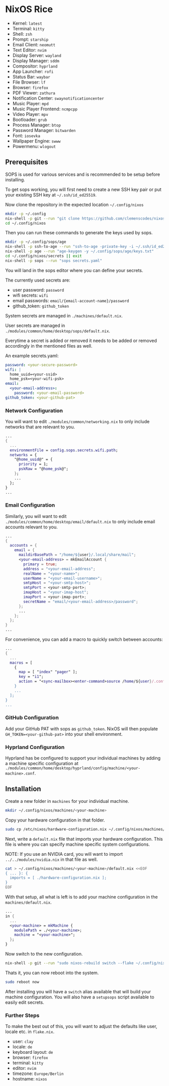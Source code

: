 # NixOS Rice

- Kernel: `latest`
- Terminal: `kitty`
- Shell: `zsh`
- Prompt: `starship`
- Email Client: `neomutt`
- Text Editor: `nvim`
- Display Server: `wayland`
- Display Manager: `sddm`
- Compositor: `hyprland`
- App Launcher: `rofi`
- Status Bar: `waybar`
- File Browser: `lf`
- Browser: `firefox`
- PDF Viewer: `zathura`
- Notification Center: `swaynotificationcenter`
- Music Player: `mpd`
- Music Player Frontend: `ncmpcpp`
- Video Player: `mpv`
- Bootloader: `grub`
- Process Manager: `btop`
- Password Manager: `bitwarden`
- Font: `iosevka`
- Wallpaper Engine: `swww`
- Powermenu: `wlogout`

## Prerequisites

SOPS is used for various services and is recommended to be setup before installing.

To get sops working, you will first need to create a new SSH key pair or put your existing SSH key at `~/.ssh/id_ed25519`.

Now clone the repository in the expected location `~/.config/nixos`

```sh
mkdir -p ~/.config
nix-shell -p git --run "git clone https://github.com/clemenscodes/nixos.git ~/.config/nixos"
cd ~/.config/nixos
```

Then you can run these commands to generate the keys used by sops.

```sh
mkdir -p ~/.config/sops/age
nix-shell -p ssh-to-age --run "ssh-to-age -private-key -i ~/.ssh/id_ed25519 > ~/.config/sops/age/keys.txt"
nix-shell -p age --run "age-keygen -y ~/.config/sops/age/keys.txt"
cd ~/.config/nixos/secrets || exit
nix-shell -p sops --run "sops secrets.yaml"
```

You will land in the sops editor where you can define your secrets.

The currently used secrets are:
  - user password: `password`
  - wifi secrets: `wifi`
  - email passwords: `email/{email-account-name}/password`
  - github_token: `github_token`

System secrets are managed in `./machines/default.nix`.

User secrets are managed in `./modules/common/home/desktop/sops/default.nix`.

Everytime a secret is added or removed it needs to be added or removed accordingly in the mentioned files as well.

An example secrets.yaml:

```yaml
password: <your-secure-password>
wifi: |
  home_uuid=<your-ssid>
  home_psk=<your-wifi-psk>
email:
  <your-email-address>:
    password: <your-email-password>
github_token: <your-github-pat>
```

### Network Configuration

You will want to edit `./modules/common/networking.nix`
to only include networks that are relevant to you.

```nix
...
{
  ...
  environmentFile = config.sops.secrets.wifi.path;
  networks = {
    "@home_uuid@" = {
      priority = 1;
      pskRaw = "@home_psk@";
    };
    ...
  };
}
...
```

### Email Configuration

Similarly, you will want to edit `./modules/common/home/desktop/email/default.nix`
to only include email accounts relevant to you.

```nix
...
{
  accounts = {
    email = {
      maildirBasePath = "/home/${user}/.local/share/mail";
      <your-email-address> = mkEmailAccount {
        primary = true;
        address = "<your-email-address";
        realName = "<your-name>";
        userName = "<your-email-username>";
        smtpHost = "<your-smtp-host>";
        smtpPort = <your-smtp-port>; 
        imapHost = "<your-imap-host"; 
        imapPort = <your-imap-port>; 
        secretName = "email/<your-email-address>/password";
      };
      ...
    };
  };
}
...
```

For convenience, you can add a macro to quickly switch between accounts:

```nix
...
{
  ...
  macros = [
    {
      map = [ "index" "pager" ];
      key = "i1";
      action = "<sync-mailbox><enter-command>source /home/${user}/.config/neomutt/<YOUR_EMAIL_ADDRESS><enter><change-folder>!<enter>;<check-stats>";
    }
    ...
  ];
}
...
```

### GitHub Configuration

Add your GitHub PAT with sops as `github_token`. 
NixOS will then populate `GH_TOKEN=<your-github-pat>` into your shell environment.

### Hyprland Configuration

Hyprland has be configured to support your individual machines by adding a machine specific configuration at `./modules/common/home/desktop/hyprland/config/machine/<your-machine>.conf`.

## Installation

Create a new folder in `machines` for your individual machine.

```sh
mkdir ~/.config/nixos/machines/<your-machine>
```

Copy your hardware configuration in that folder.

```sh
sudo cp /etc/nixos/hardware-configuration.nix ~/.config/nixos/machines/<your-machine>
```

Next, write a `default.nix` file that imports your hardware configuration.
This file is where you can specify machine specific system configurations.

NOTE: If you use an NVIDIA card, you will want to import `../../modules/nvidia.nix` in that file as well.

```sh
cat > ~/.config/nixos/machines/<your-machine>/default.nix <<EOF
{ ... }: {
  imports = [ ./hardware-configuration.nix ]; 
}
EOF
```

With that setup, all what is left is to add your machine configuration in the `machines/default.nix`.

```nix
...
in {
  ...
  <your-machine> = mkMachine {
    modulePath = ./<your-machine>;
    machine = "<your-machine>";
  };
}
```

Now switch to the new configuration.

```sh
nix-shell -p git --run "sudo nixos-rebuild switch --flake ~/.config/nixos/#<your-machine>"
```

Thats it, you can now reboot into the system.

```sh
sudo reboot now
```

After installing you will have a `switch` alias available that will build your machine configuration.
You will also have a `setupsops` script available to easily edit secrets.

### Further Steps

To make the best out of this, you will want to adjust the defaults like user, locale etc. in `flake.nix`.

- user: `clay`
- locale: `de`
- keyboard layout: `de`
- browser: `firefox`
- terminal: `kitty`
- editor: `nvim`
- timezone: `Europe/Berlin`
- hostname: `nixos`


